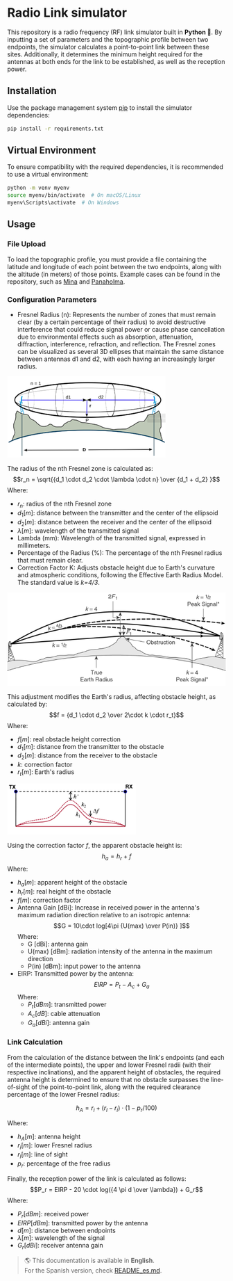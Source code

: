 # Radio Link simulator
This repository is a radio frequency (RF) link simulator built in **Python 🐍**. By inputting a set of parameters and the topographic profile between two endpoints, the simulator calculates a point-to-point link between these sites. Additionally, it determines the minimum height required for the antennas at both ends for the link to be established, as well as the reception power.

## Installation
Use the package management system [pip](https://pip.pypa.io/en/stable/) to install the simulator dependencies:
```bash
pip install -r requirements.txt
```

## Virtual Environment
To ensure compatibility with the required dependencies, it is recommended to use a virtual environment:
```bash
python -m venv myenv
source myenv/bin/activate  # On macOS/Linux
myenv\Scripts\activate  # On Windows
```

## Usage
### File Upload
To load the topographic profile, you must provide a file containing the latitude and longitude of each point between the two endpoints, along with the altitude (in meters) of those points.
Example cases can be found in the repository, such as [Mina](./Scripts/Assets/Mina.txt) and [Panaholma](./Scripts/Assets/PtoPto%20Panaholma.txt).
### Configuration Parameters
- Fresnel Radius (n): Represents the number of zones that must remain clear (by a certain percentage of their radius) to avoid destructive interference that could reduce signal power or cause phase cancellation due to environmental effects such as absorption, attenuation, diffraction, interference, refraction, and reflection.
The Fresnel zones can be visualized as several 3D ellipses that maintain the same distance between antennas d1 and d2, with each having an increasingly larger radius.

![Fresnel Zone](./Scripts/Docs/fresnel_zone.png)

The radius of the nth Fresnel zone is calculated as:
$$r_n = \sqrt{{d_1 \cdot d_2 \cdot \lambda \cdot n} \over {d_1 + d_2} }$$
Where:
  - $r_n$: radius of the nth Fresnel zone
  - $d_1 [m]$: distance between the transmitter and the center of the ellipsoid
  - $d_2 [m]$: distance between the receiver and the center of the ellipsoid
  - $\lambda [m]$: wavelength of the transmitted signal
- Lambda (mm): Wavelength of the transmitted signal, expressed in millimeters.
- Percentage of the Radius (%): The percentage of the nth Fresnel radius that must remain clear.
- Correction Factor K: Adjusts obstacle height due to Earth's curvature and atmospheric conditions, following the Effective Earth Radius Model. The standard value is *k=4/3*.

![Effective Earth Radius Model](./Scripts/Docs/fictitial_earth.png)

This adjustment modifies the Earth's radius, affecting obstacle height, as calculated by:
$$f = {d_1 \cdot d_2 \over 2\cdot k \cdot r_t}$$
Where:
  - $f [m]$: real obstacle height correction
  - $d_1 [m]$: distance from the transmitter to the obstacle
  - $d_2 [m]$: distance from the receiver to the obstacle
  - $k$: correction factor
  - $r_t [m]$: Earth's radius

![Height obstacles](./Scripts/Docs/height_obstacles.png)


  Using the correction factor $f$, the apparent obstacle height is:
$$h_a = h_r + f$$
Where:
  - $h_a [m]$: apparent height of the obstacle
  - $h_r [m]$: real height of the obstacle
  - $f [m]$: correction factor
- Antenna Gain [dBi]: Increase in received power in the antenna's maximum radiation direction relative to an isotropic antenna:
$$G = 10\cdot log[4\pi {U(max) \over P(in)} ]$$
Where:
  - G [dBi]: antenna gain
  - U(max) [dBm]: radiation intensity of the antenna in the maximum direction
  - P(in) [dBm]: input power to the antenna
- EIRP: Transmitted power by the antenna:
$$EIRP = P_t - A_c + G_a$$
Where:
  - $P_t [dBm]$: transmitted power
  - $A_c [dB]$: cable attenuation
  - $G_a [dBi]$: antenna gain
### Link Calculation
From the calculation of the distance between the link's endpoints (and each of the intermediate points), the upper and lower Fresnel radii (with their respective inclinations), and the apparent height of obstacles, the required antenna height is determined to ensure that no obstacle surpasses the line-of-sight of the point-to-point link, along with the required clearance percentage of the lower Fresnel radius:

$$ h_A = r_i + (r_l - r_i) \cdot (1 - p_r / 100) $$

Where:
  - $h_A [m]$: antenna height
  - $r_i [m]$: lower Fresnel radius
  - $r_l [m]$: line of sight
  - $p_r$: percentage of the free radius

Finally, the reception power of the link is calculated as follows:
$$P_r = EIRP - 20 \cdot log({4 \pi d \over \lambda}) + G_r$$
Where:
  - $P_r [dBm]$: received power
  - $EIRP [dBm]$: transmitted power by the antenna
  - $d [m]$: distance between endpoints
  - $\lambda [m]$: wavelength of the signal
  - $G_r [dBi]$: receiver antenna gain

> 🌎 This documentation is available in **English**.  
> For the Spanish version, check [README_es.md](./README_es.md).  